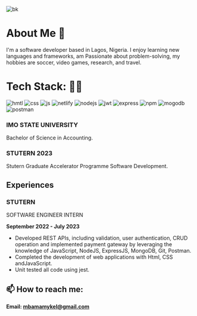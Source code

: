 ![bk](https://github.com/mbamamykel77/mbamamykel77/assets/92220456/7c3377d3-419b-4520-885c-af4b1bf98a5f)


# About Me 👋

I'm a software developer based in Lagos, Nigeria. I enjoy learning new languages and frameworks, am Passionate about problem-solving, my hobbies are soccer, video games, research, and travel.

# Tech Stack: 👨‍💻
![hmtl](https://github.com/mbamamykel77/mbamamykel77/assets/92220456/4c0efc02-1924-477a-8c40-bcf10ec81303)
![css](https://github.com/mbamamykel77/mbamamykel77/assets/92220456/7d02aefc-d2cb-457f-81b1-b235e295cc3b)
![js](https://github.com/mbamamykel77/mbamamykel77/assets/92220456/4dead18a-ae1d-44fa-95bd-564a5d81b6d8)
![netlify](https://github.com/mbamamykel77/mbamamykel77/assets/92220456/b66fd2f6-8fe4-460e-91e6-59b693731bff)
![nodejs](https://github.com/mbamamykel77/mbamamykel77/assets/92220456/305b47ac-2830-49ee-b556-efb58934d66d)
![jwt](https://github.com/mbamamykel77/mbamamykel77/assets/92220456/3e58e4ee-48ef-4b07-823d-59640e8152ac)
![express](https://github.com/mbamamykel77/mbamamykel77/assets/92220456/e1611792-d5ae-47e3-b3a8-aec98dba54a5)
![npm](https://github.com/mbamamykel77/mbamamykel77/assets/92220456/3dc2b976-b531-47f0-8618-dece77d2d1a8)
![mogodb](https://github.com/mbamamykel77/mbamamykel77/assets/92220456/768f2b0d-9ce1-437b-bd42-2e7ccdfb406b)
![postman](https://github.com/mbamamykel77/mbamamykel77/assets/92220456/ab40d1f9-fcd9-4e9a-9d2a-61f99173432f)

### IMO STATE UNIVERSITY
Bachelor of Science in Accounting.

### STUTERN 2023
Stutern Graduate Accelerator Programme Software Development.

## Experiences

### STUTERN
SOFTWARE ENGINEER INTERN


**September 2022 - July 2023**

- Developed REST APIs, including validation, user authentication, CRUD operation and implemented payment gateway by leveraging the knowledge of JavaScript, NodeJS, ExpressJS, MongoDB, Git, Postman.
- Completed the development of web applications with Html, CSS andJavaScript.
- Unit tested all code using jest.


## 📫 How to reach me:
**Email: mbamamykel@gmail.com**

